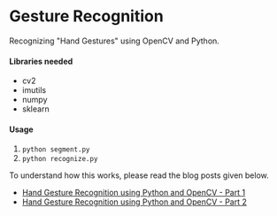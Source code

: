 # Gesture Recognition

Recognizing "Hand Gestures" using OpenCV and Python.

#### Libraries needed

* cv2
* imutils
* numpy
* sklearn

#### Usage

1. `python segment.py`
2. `python recognize.py`

To understand how this works, please read the blog posts given below.

* [Hand Gesture Recognition using Python and OpenCV - Part 1](https://gogul09.github.io/software/hand-gesture-recognition-p1)
* [Hand Gesture Recognition using Python and OpenCV - Part 2](https://gogul09.github.io/software/hand-gesture-recognition-p2)